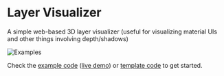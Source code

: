 # Layer Visualizer

A simple web-based 3D layer visualizer (useful for visualizing material UIs and other things involving depth/shadows)

![Examples](https://raw.githubusercontent.com/romannurik/LayerVisualizer/master/examples.gif)

Check the [example code](https://github.com/romannurik/LayerVisualizer/blob/master/examples.html) ([live demo](https://cdn.rawgit.com/romannurik/LayerVisualizer/727bb4114e82842df6d7bc64926d85aa9479e9c2/examples.html)) or [template code](https://github.com/romannurik/LayerVisualizer/blob/master/template.html) to get started.
